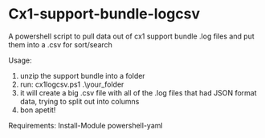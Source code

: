 # Cx1-support-bundle-logcsv
A powershell script to pull data out of cx1 support bundle .log files and put them into a .csv for sort/search

Usage:
1. unzip the support bundle into a folder
2. run: cx1logcsv.ps1 .\your_folder
3. it will create a big .csv file with all of the .log files that had JSON format data, trying to split out into columns
4. bon apetit!

Requirements:
  Install-Module powershell-yaml
